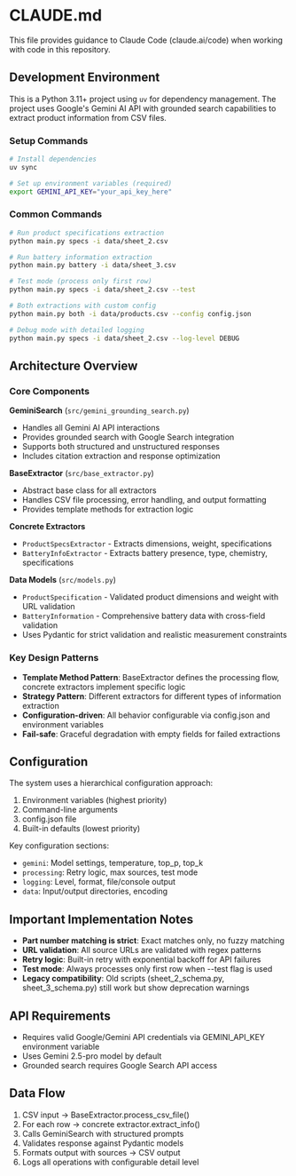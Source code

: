 # CLAUDE.md

This file provides guidance to Claude Code (claude.ai/code) when working with code in this repository.

## Development Environment

This is a Python 3.11+ project using `uv` for dependency management. The project uses Google's Gemini AI API with grounded search capabilities to extract product information from CSV files.

### Setup Commands
```bash
# Install dependencies
uv sync

# Set up environment variables (required)
export GEMINI_API_KEY="your_api_key_here"
```

### Common Commands
```bash
# Run product specifications extraction
python main.py specs -i data/sheet_2.csv

# Run battery information extraction  
python main.py battery -i data/sheet_3.csv

# Test mode (process only first row)
python main.py specs -i data/sheet_2.csv --test

# Both extractions with custom config
python main.py both -i data/products.csv --config config.json

# Debug mode with detailed logging
python main.py specs -i data/sheet_2.csv --log-level DEBUG
```

## Architecture Overview

### Core Components

**GeminiSearch** (`src/gemini_grounding_search.py`)
- Handles all Gemini AI API interactions
- Provides grounded search with Google Search integration
- Supports both structured and unstructured responses
- Includes citation extraction and response optimization

**BaseExtractor** (`src/base_extractor.py`)
- Abstract base class for all extractors
- Handles CSV file processing, error handling, and output formatting
- Provides template methods for extraction logic

**Concrete Extractors**
- `ProductSpecsExtractor` - Extracts dimensions, weight, specifications
- `BatteryInfoExtractor` - Extracts battery presence, type, chemistry, specifications

**Data Models** (`src/models.py`)
- `ProductSpecification` - Validated product dimensions and weight with URL validation
- `BatteryInformation` - Comprehensive battery data with cross-field validation
- Uses Pydantic for strict validation and realistic measurement constraints

### Key Design Patterns

- **Template Method Pattern**: BaseExtractor defines the processing flow, concrete extractors implement specific logic
- **Strategy Pattern**: Different extractors for different types of information extraction
- **Configuration-driven**: All behavior configurable via config.json and environment variables
- **Fail-safe**: Graceful degradation with empty fields for failed extractions

## Configuration

The system uses a hierarchical configuration approach:
1. Environment variables (highest priority)
2. Command-line arguments
3. config.json file
4. Built-in defaults (lowest priority)

Key configuration sections:
- `gemini`: Model settings, temperature, top_p, top_k
- `processing`: Retry logic, max sources, test mode
- `logging`: Level, format, file/console output
- `data`: Input/output directories, encoding

## Important Implementation Notes

- **Part number matching is strict**: Exact matches only, no fuzzy matching
- **URL validation**: All source URLs are validated with regex patterns
- **Retry logic**: Built-in retry with exponential backoff for API failures
- **Test mode**: Always processes only first row when --test flag is used
- **Legacy compatibility**: Old scripts (sheet_2_schema.py, sheet_3_schema.py) still work but show deprecation warnings

## API Requirements

- Requires valid Google/Gemini API credentials via GEMINI_API_KEY environment variable
- Uses Gemini 2.5-pro model by default
- Grounded search requires Google Search API access

## Data Flow

1. CSV input → BaseExtractor.process_csv_file()
2. For each row → concrete extractor.extract_info()
3. Calls GeminiSearch with structured prompts
4. Validates response against Pydantic models
5. Formats output with sources → CSV output
6. Logs all operations with configurable detail level